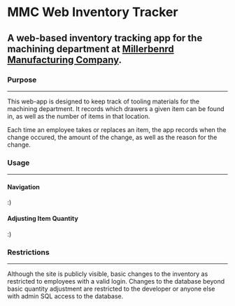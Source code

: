 # MMC Web Inventory Tracker

## A web-based inventory tracking app for the machining department at [Millerbenrd Manufacturing Company](http://www.millerberndmfg.com/ring-cylinder/products/cnc-machining/).

### Purpose
---
This web-app is designed to keep track of tooling materials for the machining department. It records which drawers a given item can be found in, as well as the number of items in that location.

Each time an employee takes or replaces an item, the app records when the change occured, the amount of the change, as well as the reason for the change.

### Usage
---
#### Navigation

:)

#### Adjusting Item Quantity

:)

### Restrictions
---
Although the site is publicly visible, basic changes to the inventory as restricted to employees with a valid login. Changes to the database beyond basic quantity adjustment are restricted to the developer or anyone else with admin SQL access to the database.
